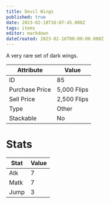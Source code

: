 ```yaml
---
title: Devil Wings
published: true
date: 2023-02-18T16:07:45.000Z
tags: items
editor: markdown
dateCreated: 2023-02-16T00:00:00.000Z
---
```


A very rare set of dark wings.

|Attribute|Value|
|-|-|
|ID|85|
|Purchase Price|5,000 Flips|
|Sell Price|2,500 Flips|
|Type|Other|
|Stackable|No|

# Stats
|Stat|Value|
|-|-|
|Atk|7|
|Matk|7|
|Jump|3|
